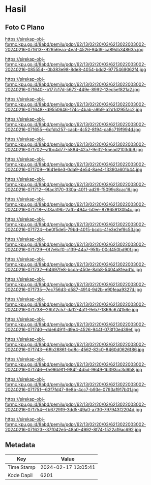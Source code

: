 # Hasil

## Foto C Plano

https://sirekap-obj-formc.kpu.go.id/8abd/pemilu/pdpr/62/13/02/20/03/6213022003002-20240216-071613--92956eaa-4eaf-4526-94d9-ca89db34863a.jpg

https://sirekap-obj-formc.kpu.go.id/8abd/pemilu/pdpr/62/13/02/20/03/6213022003002-20240216-085554--0b383e98-8de8-4054-bdd2-9775469062f4.jpg

https://sirekap-obj-formc.kpu.go.id/8abd/pemilu/pdpr/62/13/02/20/03/6213022003002-20240216-071640--b177c17d-5672-449e-8992-12ec5ef821a2.jpg

https://sirekap-obj-formc.kpu.go.id/8abd/pemilu/pdpr/62/13/02/20/03/6213022003002-20240216-071648--d9550646-174c-4bab-a9b9-a2d1d295fac2.jpg

https://sirekap-obj-formc.kpu.go.id/8abd/pemilu/pdpr/62/13/02/20/03/6213022003002-20240216-071655--6cfdb257-cacb-4c52-8194-ca8c719f994d.jpg

https://sirekap-obj-formc.kpu.go.id/8abd/pemilu/pdpr/62/13/02/20/03/6213022003002-20240216-071702--a1bc4d77-5884-42a7-9e32-55ead2103db9.jpg

https://sirekap-obj-formc.kpu.go.id/8abd/pemilu/pdpr/62/13/02/20/03/6213022003002-20240216-071709--1641e6e3-0da9-4e54-8ae4-13390a601b44.jpg

https://sirekap-obj-formc.kpu.go.id/8abd/pemilu/pdpr/62/13/02/20/03/6213022003002-20240216-071712--9fac3170-330a-4011-ad29-f5099c8cac16.jpg

https://sirekap-obj-formc.kpu.go.id/8abd/pemilu/pdpr/62/13/02/20/03/6213022003002-20240216-071718--af3aa19b-2afb-494a-b0ee-878659130b4c.jpg

https://sirekap-obj-formc.kpu.go.id/8abd/pemilu/pdpr/62/13/02/20/03/6213022003002-20240216-071724--be0f5de5-79bd-4015-bcdc-41e3e2ef9c53.jpg

https://sirekap-obj-formc.kpu.go.id/8abd/pemilu/pdpr/62/13/02/20/03/6213022003002-20240216-071729--0f7e6cf0-c139-44a7-951b-00cf450bd90f.jpg

https://sirekap-obj-formc.kpu.go.id/8abd/pemilu/pdpr/62/13/02/20/03/6213022003002-20240216-071732--64697fe8-bcda-450e-8ab8-5404a81ead1c.jpg

https://sirekap-obj-formc.kpu.go.id/8abd/pemilu/pdpr/62/13/02/20/03/6213022003002-20240216-071735--7ec756d3-d587-4914-9d2b-e90feaa9327d.jpg

https://sirekap-obj-formc.kpu.go.id/8abd/pemilu/pdpr/62/13/02/20/03/6213022003002-20240216-071738--26b12c57-da12-4a11-9eb7-1869c674156e.jpg

https://sirekap-obj-formc.kpu.go.id/8abd/pemilu/pdpr/62/13/02/20/03/6213022003002-20240216-071740--dde64911-d9e4-4526-944f-073f10ed39ef.jpg

https://sirekap-obj-formc.kpu.go.id/8abd/pemilu/pdpr/62/13/02/20/03/6213022003002-20240216-071743--68b28861-bd8c-4562-82c0-8460d0626f86.jpg

https://sirekap-obj-formc.kpu.go.id/8abd/pemilu/pdpr/62/13/02/20/03/6213022003002-20240216-071746--0e96b9f1-984f-4d5d-9649-1b393cc3d6b8.jpg

https://sirekap-obj-formc.kpu.go.id/8abd/pemilu/pdpr/62/13/02/20/03/6213022003002-20240216-071751--63f7fd47-9e8b-4cc7-b93e-0793af917b01.jpg

https://sirekap-obj-formc.kpu.go.id/8abd/pemilu/pdpr/62/13/02/20/03/6213022003002-20240216-071754--fb6729f9-3dd5-49a0-a730-797943f2204d.jpg

https://sirekap-obj-formc.kpu.go.id/8abd/pemilu/pdpr/62/13/02/20/03/6213022003002-20240216-071623--37f042e5-48a0-4992-8f74-1522af9ac692.jpg


## Metadata

| Key        | Value               |
| ---------- | ------------------- |
| Time Stamp | 2024-02-17 13:05:41 |
| Kode Dapil | 6201                |



